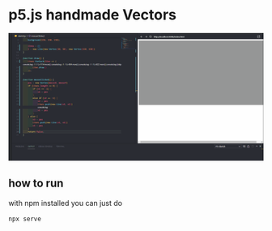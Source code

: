 # p5.js handmade Vectors

![](image.gif)

## how to run

with npm installed you can just do 

``` cmd
npx serve
```